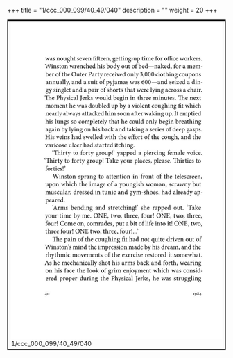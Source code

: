+++
title = "1/ccc_000_099/40_49/040"
description = ""
weight = 20
+++

<table style="border:2px solid black;max-width:800px;max-height:800px;" 
><tr><td><img class="center-fit-jpg"
src="/jpg_/out_jpg_1984__040.jpg"  >1/ccc_000_099/40_49/040</img></td></tr></table>